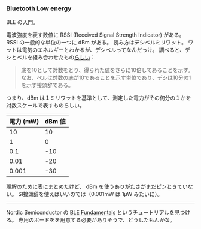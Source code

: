 ### Bluetooth Low energy

BLE の入門。

電波強度を表す数値に RSSI (Received Signal Strength Indicator) がある。
RSSI の一般的な単位の一つに dBm がある。
読み方はデシベルミリワット。
ワットは電気のエネルギーとわかるが、デシベルってなんだっけ。
調べると、デシとベルを組み合わせたもの[らしい](https://ja.wikipedia.org/wiki/%E3%83%87%E3%82%B7%E3%83%99%E3%83%AB)：

> 底を10として対数をとり、得られた値をさらに10倍してあることを示す。なお、ベルは対数の底が10であることを示す単位であり、デシは10分の1を示す接頭辞である。

つまり、dBm は１ミリワットを基準として、測定した電力がその何分の１かを対数スケールで表すものらしい。

|電力 (mW) |dBm 値|
|-|-|
|10|10|
|1|0|
|0.1|-10|
|0.01|-20|
|0.001|-30|

理解のために表にまとめたけど、
dBm を使うありがたさがまだピンときていない。
SI接頭辞を使えばいいのでは（0.001mW は 1μW みたいに）。

---

Nordic Semiconductor の [BLE Fundamentals](https://academy.nordicsemi.com/courses/bluetooth-low-energy-fundamentals/) というチュートリアルを見つける。
専用のボードをを用意する必要がありそうで、どうしたもんかな。
